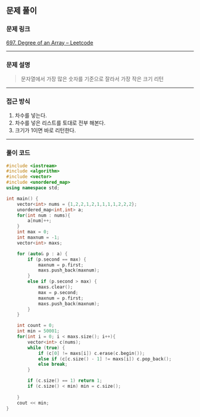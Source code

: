 ##  문제 풀이

###  문제 링크  
[697. Degree of an Array – Leetcode](https://leetcode.com/problems/degree-of-an-array/description/)

---

###  문제 설명  
> 문자열에서 가장 많은 숫자를 기준으로 잘라서 가장 작은 크기 리턴

---

###  접근 방식  
1. 차수를 넣는다.
2. 차수를 넣은 리스트를 토대로 전부 해본다.
3. 크기가 1이면 바로 리턴한다.
---

### 풀이 코드

```cpp
#include <iostream>
#include <algorithm>
#include <vector>
#include <unordered_map>
using namespace std;

int main() {
    vector<int> nums = {1,2,2,1,2,1,1,1,1,2,2,2};
    unordered_map<int,int> a;
    for(int num : nums){
        a[num]++;
    }
    int max = 0;
    int maxnum = -1;
    vector<int> maxs;

    for (auto& p : a) {
        if (p.second == max) {
            maxnum = p.first;
            maxs.push_back(maxnum);
        }
        else if (p.second > max) {
            maxs.clear();
            max = p.second;
            maxnum = p.first;
            maxs.push_back(maxnum);
        }
    }

    int count = 0;
    int min = 50001;
    for(int i = 0; i < maxs.size(); i++){
        vector<int> c(nums);
        while (true) {
            if (c[0] != maxs[i]) c.erase(c.begin());
            else if (c[c.size() - 1] != maxs[i]) c.pop_back();
            else break;
        }

        if (c.size() == 1) return 1;
        if (c.size() < min) min = c.size();
        
    }
    cout << min;
}
```


